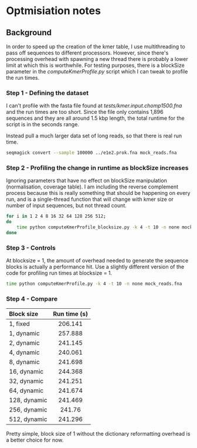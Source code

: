 # Optmisiation notes

## Background

In order to speed up the creation of the kmer table, I use multithreading to pass off sequences to different processors. However, since there's processing overhead with spawning a new thread there is probably a lower limit at which this is worthwhile. For testing purposes, there is a blockSize parameter in the *computeKmerProfile.py* script which I can tweak to profile the run times.

### Step 1 - Defining the dataset

I can't profile with the fasta file found at *tests/kmer.input.chomp1500.fna* and the run times are too short. Since the file only contains 1,896 sequences and they are all around 1.5 kbp length, the total runtime for the script is in the seconds range.

Instead pull a much larger data set of long reads, so that there is real run time.

```bash
seqmagick convert --sample 100000 ../e1e2.prok.fna mock_reads.fna
```

### Step 2 - Profiling the change in runtime as blockSize increases

Ignoring parameters that have no effect on blockSize manipulation (normalisation, coverage table). I am including the reverse complement process because this is really something that should be happening on every run, and is a single-thread function that will change with kmer size or number of input sequences, but not thread count.

```bash
for i in 1 2 4 8 16 32 64 128 256 512;
do
    time python computeKmerProfile_blocksize.py -k 4 -t 10 -n none mock_reads.fna
done
```

### Step 3 - Controls

At blocksize = 1, the amount of overhead needed to generate the sequence blocks is actually a performance hit. Use a slightly different version of the code for profiling run times at blocksize = 1.

```bash
time python computeKmerProfile.py -k 4 -t 10 -n none mock_reads.fna
```

### Step 4 - Compare

|Block size|Run time (s)|
|:---|:---:|
|1, fixed|206.141|
|1, dynamic|257.888|
|2, dynamic|241.145|
|4, dynamic|240.061|
|8, dynamic|241.698|
|16, dynamic|244.368|
|32, dynamic|241.251|
|64, dynamic|241.674|
|128, dynamic|241.469|
|256, dynamic|241.76|
|512, dynamic|241.296|

Pretty simple, block size of 1 without the dictionary reformatting overhead is a better choice for now.
